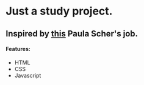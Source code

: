 # Just a study project.

## Inspired by [this](https://www.designweek.co.uk/issues/30-march-5-april-2015/paula-scher-uses-revolutionary-typeface-in-rebrand-of-the-new-school/) Paula Scher's job.


#### Features:
- HTML
- CSS
- Javascript